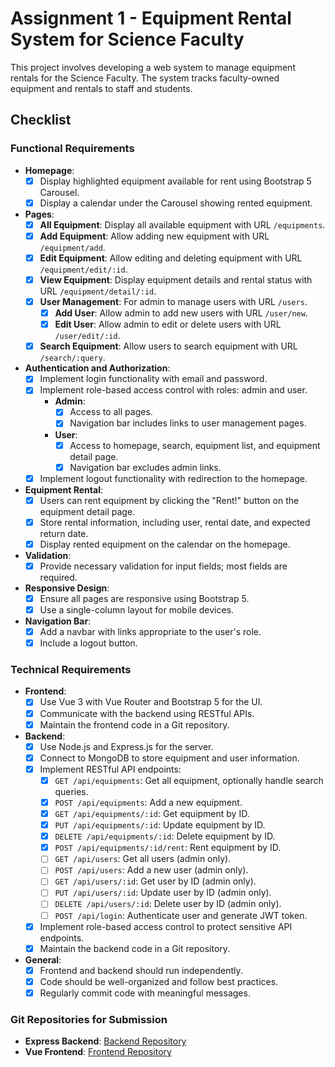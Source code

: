 # Assignment 1 - Equipment Rental System for Science Faculty

This project involves developing a web system to manage equipment rentals for the Science Faculty. The system tracks faculty-owned equipment and rentals to staff and students.

## Checklist

### Functional Requirements

- **Homepage**:
  - [x] Display highlighted equipment available for rent using Bootstrap 5 Carousel.
  - [x] Display a calendar under the Carousel showing rented equipment.

- **Pages**:
  - [x] **All Equipment**: Display all available equipment with URL `/equipments`.
  - [x] **Add Equipment**: Allow adding new equipment with URL `/equipment/add`.
  - [x] **Edit Equipment**: Allow editing and deleting equipment with URL `/equipment/edit/:id`.
  - [x] **View Equipment**: Display equipment details and rental status with URL `/equipment/detail/:id`.
  - [x] **User Management**: For admin to manage users with URL `/users`.
    - [x] **Add User**: Allow admin to add new users with URL `/user/new`.
    - [x] **Edit User**: Allow admin to edit or delete users with URL `/user/edit/:id`.
  - [x] **Search Equipment**: Allow users to search equipment with URL `/search/:query`.

- **Authentication and Authorization**:
  - [x] Implement login functionality with email and password.
  - [x] Implement role-based access control with roles: admin and user.
    - **Admin**:
      - [x] Access to all pages.
      - [x] Navigation bar includes links to user management pages.
    - **User**:
      - [x] Access to homepage, search, equipment list, and equipment detail page.
      - [x] Navigation bar excludes admin links.
  - [x] Implement logout functionality with redirection to the homepage.

- **Equipment Rental**:
  - [x] Users can rent equipment by clicking the "Rent!" button on the equipment detail page.
  - [x] Store rental information, including user, rental date, and expected return date.
  - [x] Display rented equipment on the calendar on the homepage.

- **Validation**:
  - [x] Provide necessary validation for input fields; most fields are required.

- **Responsive Design**:
  - [x] Ensure all pages are responsive using Bootstrap 5.
  - [x] Use a single-column layout for mobile devices.

- **Navigation Bar**:
  - [x] Add a navbar with links appropriate to the user's role.
  - [x] Include a logout button.

### Technical Requirements

- **Frontend**:
  - [x] Use Vue 3 with Vue Router and Bootstrap 5 for the UI.
  - [x] Communicate with the backend using RESTful APIs.
  - [x] Maintain the frontend code in a Git repository.

- **Backend**:
  - [x] Use Node.js and Express.js for the server.
  - [x] Connect to MongoDB to store equipment and user information.
  - [x] Implement RESTful API endpoints:
    - [x] `GET /api/equipments`: Get all equipment, optionally handle search queries.
    - [x] `POST /api/equipments`: Add a new equipment.
    - [x] `GET /api/equipments/:id`: Get equipment by ID.
    - [x] `PUT /api/equipments/:id`: Update equipment by ID.
    - [x] `DELETE /api/equipments/:id`: Delete equipment by ID.
    - [x] `POST /api/equipments/:id/rent`: Rent equipment by ID.
    - [ ] `GET /api/users`: Get all users (admin only).
    - [ ] `POST /api/users`: Add a new user (admin only).
    - [ ] `GET /api/users/:id`: Get user by ID (admin only).
    - [ ] `PUT /api/users/:id`: Update user by ID (admin only).
    - [ ] `DELETE /api/users/:id`: Delete user by ID (admin only).
    - [ ] `POST /api/login`: Authenticate user and generate JWT token.
  - [x] Implement role-based access control to protect sensitive API endpoints.
  - [x] Maintain the backend code in a Git repository.

- **General**:
  - [x] Frontend and backend should run independently.
  - [x] Code should be well-organized and follow best practices.
  - [x] Regularly commit code with meaningful messages.

### Git Repositories for Submission

- **Express Backend**: [Backend Repository](https://classroom.github.com/a/hKS8g7jL)
- **Vue Frontend**: [Frontend Repository](https://classroom.github.com/a/p7PSD34y)
